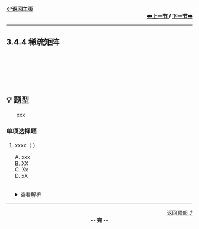 <a name="top"></a>
<div align="left">
    <a href="/README.md"><b>↩返回主页</b></a>
</div>
<div align="right">
    <b>
    <a href="3.4.3%20矩阵的压缩存储.md">⬅上一节 </a>
    /
    <a href="../../第4章/4.1%20树的基本概念/4.1.1%20树的定义.md"> 下一节➡</a>
    </b>
</div>
<hr>

## 3.4.4 稀疏矩阵

<br>

&emsp;&emsp;

<br>

## 💡 题型

&emsp;&emsp;xxx

### 单项选择题

1. xxxx（ ）

    A. xxx<br>
    B. XX<br>
    C. Xx<br>
    D. xX<br><br>
    <details>
    <summary>查看解析</summary>
    <p>答案：x</p>
    </details>

<hr>

<div align="right">
    <a href="#top">返回顶部⤴</a>
</div>

<div align="center">
    <b>-- 完 --</b>
</div>